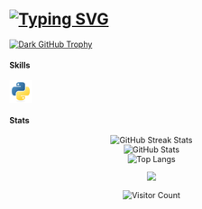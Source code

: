 # [![Typing SVG](https://readme-typing-svg.demolab.com?font=palatino&pause=1000&color=3C28FF&background=66FF0000&width=435&lines=Whatever+is+popular+is+wrong)](https://git.io/typing-svg)


[![Dark GitHub Trophy](https://github-profile-trophy.vercel.app/?username=Gh0st0fg0nz0&theme=gruvbox#gh-dark-mode-only)](https://github.com/Gh0st0fg0nz0#gh-dark-mode-only)

 
 #### Skills
  <p align="left">
     
  <a href="https://www.python.org" target="_blank" rel="noreferrer">
    <img src="https://raw.githubusercontent.com/devicons/devicon/master/icons/python/python-original.svg" alt="python" width="40" height="40"/>
  </a>
</p>


#### Stats

<div align="center">
  <img src="https://github-readme-streak-stats.herokuapp.com/Gh0st0fG0nz0&theme=shadow_green" alt="GitHub Streak Stats">
</div>

<div align="center">
  <img src="https://github-readme-stats.vercel.app/api?username=Gh0st0fG0nz0&show_icons=true&theme=shadow_green" alt="GitHub Stats">
</div>

<div align="center">
  <img src="https://github-readme-stats.vercel.app/api/top-langs/?username=Gh0st0fG0nz0&layout=compact&theme=shadow_green" alt="Top Langs">
</div>

<p align="center">
  <img src="https://user-images.githubusercontent.com/5713670/87202985-820dcb80-c2b6-11ea-9f56-7ec461c497c3.gif" width="200">
</p>


<p align="center">
  <img src="https://profile-counter.glitch.me/Gh0st0fG0nz0/count.svg" alt="Visitor Count">
</p>





